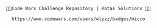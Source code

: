                 🥷🏽Code Wars Challenge Repository | Katas Solutions 🥷🏽
                
                  https://www.codewars.com/users/wlzzz/badges/micro
                   
